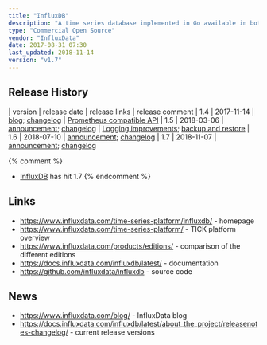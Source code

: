 ```yaml
---
title: "InfluxDB"
description: "A time series database implemented in Go available in both open source and enterprise editions.  Each data point consists of a metric name (measurement), a UNIX nano timestamp, a set of tag key value pairs, and a set of value key value pairs, with the combination of measurement and tag keys refered to as a series.  Data is stored in a custom time series index (TSI) engine which supports very large numbers of series allowing for huge cardinalities of tag and value keys.  Queries are written in InfluxQL (a varient of SQL), which includes support for creating and managing databases and series, listing series metadata (including measurements, tag keys and values and field keys), managing queries, writing the results of queries back into InfluxDB into a new series, a range of analytical SQL functions including aggregations (e.g. sum, count, spread, stddev), selections (e.g. first, last, percentile, sample) and transformations (e.g. ceiling, derivative, moving_average), and support for registering continuous queries that are run automatically and periodically within a database to create aggregate tables.  Also supports retention policies for the automatic deletion of historic data, basic authentication and authorisation (at the database level), HTTPS connections, service plugins that allow data to be written to InfluxDB in alternative protocols (with out of the box support for UDP, Graphite, CollectD, Prometheus and OpenTSDB protocols), snapshot backups, statistics and diagnostic information, and an HTTP API and CLI for writing and querying data.  Available as an open source version (under an MIT licence but limited to a single node), and as two commercial products - InfluxEnterprise (with support for clustering, access control and incremental backups) and InfluxCloud (InfluxEnterprise as a cloud based service).  Originally created in 2013, and is part of the open source TICK suite along with Telegraf (ingestion of data), Chronograf (admin UI and visualisation) and Kapacitor (streaming analytics and actions)."
type: "Commercial Open Source"
vendor: "InfluxData"
date: 2017-08-31 07:30
last_updated: 2018-11-14
version: "v1.7"
---
```

## Release History

| version | release date | release links | release comment
| 1.4 | 2017-11-14 | [blog](https://www.influxdata.com/blog/whats-new-influxdb-oss-1-4/); [changelog](https://docs.influxdata.com/influxdb/v1.5/about_the_project/releasenotes-changelog/) | [Prometheus compatible API](https://www.influxdata.com/blog/influxdb-now-supports-prometheus-remote-read-write-natively/)
| 1.5 | 2018-03-06 | [announcement](https://www.influxdata.com/blog/release-announcement-influxdb-1-5-0-influxdb-enterprise-1-5-0/); [changelog](https://docs.influxdata.com/influxdb/v1.5/about_the_project/releasenotes-changelog/) | [Logging improvements](https://www.influxdata.com/blog/logging-improvements-for-influxdb-1-5-0/); [backup and restore](https://www.influxdata.com/blog/new-features-in-open-source-backup-and-restore/)
| 1.6 | 2018-07-10 | [announcement](https://www.influxdata.com/blog/release-announcement-influxdb-1-6-0-oss/); [changelog](https://docs.influxdata.com/influxdb/v1.6/about_the_project/releasenotes-changelog/)
| 1.7 | 2018-11-07 | [announcement](https://www.influxdata.com/blog/release-announcement-influxdb-1-7-0-and-chronograf-1-7-0/); [changelog](https://docs.influxdata.com/influxdb/v1.7/about_the_project/releasenotes-changelog/)

{% comment %}
* [InfluxDB](/technologies/influxdb/) has hit 1.7
{% endcomment %}

## Links

* <https://www.influxdata.com/time-series-platform/influxdb/> - homepage
* <https://www.influxdata.com/time-series-platform/> - TICK platform overview
* <https://www.influxdata.com/products/editions/> - comparison of the different editions
* <https://docs.influxdata.com/influxdb/latest/> - documentation
* <https://github.com/influxdata/influxdb> - source code

## News

* <https://www.influxdata.com/blog/> - InfluxData blog
* <https://docs.influxdata.com/influxdb/latest/about_the_project/releasenotes-changelog/> - current release versions